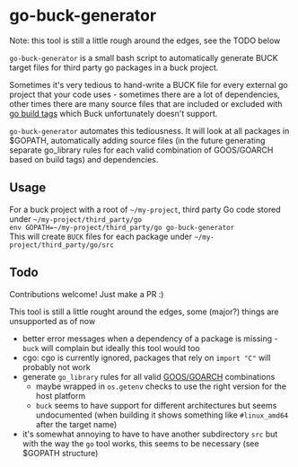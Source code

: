 go-buck-generator
=================

Note: this tool is still a little rough around the edges, see the TODO below  

`go-buck-generator` is a small bash script to automatically generate BUCK target files for third party go packages in a buck project.  

Sometimes it's very tedious to hand-write a BUCK file for every external go project that your code uses - sometimes there are a lot of dependencies, other times there are many source files that are included or excluded with [go build tags](https://golang.org/pkg/go/build/#hdr-Build_Constraints) which Buck unfortunately doesn't support.

`go-buck-generator` automates this tediousness. It will look at all packages in $GOPATH, automatically adding source files (in the future generating separate go\_library rules for each valid combination of GOOS/GOARCH based on build tags) and dependencies.

Usage
-----

For a buck project with a root of `~/my-project`, third party Go code stored under `~/my-project/third_party/go`  
`env GOPATH=~/my-project/third_party/go go-buck-generator`  
This will create `BUCK` files for each package under `~/my-project/third_party/go/src`

Todo
----
Contributions welcome! Just make a PR :)  

This tool is still a little rought around the edges, some (major?) things are unsupported as of now  

- better error messages when a dependency of a package is missing - `buck` will complain but ideally this tool would too
- cgo: cgo is currently ignored, packages that rely on `import "C"` will probably not work
- generate `go_library` rules for all valid [GOOS/GOARCH](https://golang.org/doc/install/source#environment) combinations
  - maybe wrapped in `os.getenv` checks to use the right version for the host platform
  - `buck` seems to have support for different architectures but seems undocumented (when building it shows something like `#linux_amd64` after the target name)
- it's somewhat annoying to have to have another subdirectory `src` but with the way the `go` tool works, this seems to be necessary (see $GOPATH structure)
